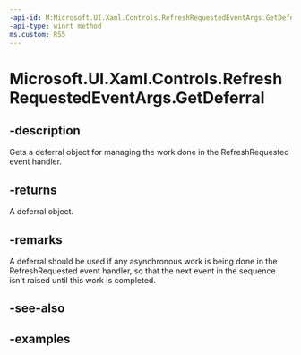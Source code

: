 ```yaml
---
-api-id: M:Microsoft.UI.Xaml.Controls.RefreshRequestedEventArgs.GetDeferral
-api-type: winrt method
ms.custom: RS5
---
```

<!-- Method syntax.
public Deferral RefreshRequestedEventArgs.GetDeferral()
-->

# Microsoft.UI.Xaml.Controls.RefreshRequestedEventArgs.GetDeferral


## -description

Gets a deferral object for managing the work done in the RefreshRequested event handler.


## -returns

A deferral object.


## -remarks

A deferral should be used if any asynchronous work is being done in the RefreshRequested event handler, so that the next event in the sequence isn't raised until this work is completed.


## -see-also


## -examples


